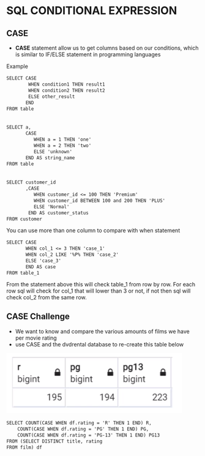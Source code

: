 # SQL CONDITIONAL EXPRESSION

## CASE
- **CASE** statement allow us to get columns based on our conditions, which is similar to IF/ELSE statement in programming languages

Example

```
SELECT CASE
        WHEN condition1 THEN result1
        WHEN condition2 THEN result2
        ELSE other_result
       END
FROM table


SELECT a,
       CASE
          WHEN a = 1 THEN 'one'
          WHEN a = 2 THEN 'two'
          ELSE 'unknown'
       END AS string_name
FROM table


SELECT customer_id
       ,CASE
          WHEN customer_id <= 100 THEN 'Premium'
          WHEN customer_id BETWEEN 100 and 200 THEN 'PLUS'
          ELSE 'Normal'
        END AS customer_status
FROM customer
```

You can use more than one column to compare with when statement
```
SELECT CASE
       WHEN col_1 <= 3 THEN 'case_1' 
       WHEN col_2 LIKE '%P% THEN 'case_2'
       ELSE 'case_3'
       END AS case
FROM table_1
```
From the statement above this will check table_1 from row by row. For each row sql will check for col_1 that will lower than 3 or not, if not then sql will check col_2 from the same row.
## CASE Challenge
- We want to know and compare the various amounts of films we have per movie rating
- use CASE and the dvdrental database to re-create this table below

![](CASE_challenge.png)


```
SELECT COUNT(CASE WHEN df.rating = 'R' THEN 1 END) R, 
	COUNT(CASE WHEN df.rating = 'PG' THEN 1 END) PG, 
	COUNT(CASE WHEN df.rating = 'PG-13' THEN 1 END) PG13
FROM (SELECT DISTINCT title, rating
FROM film) df
```
